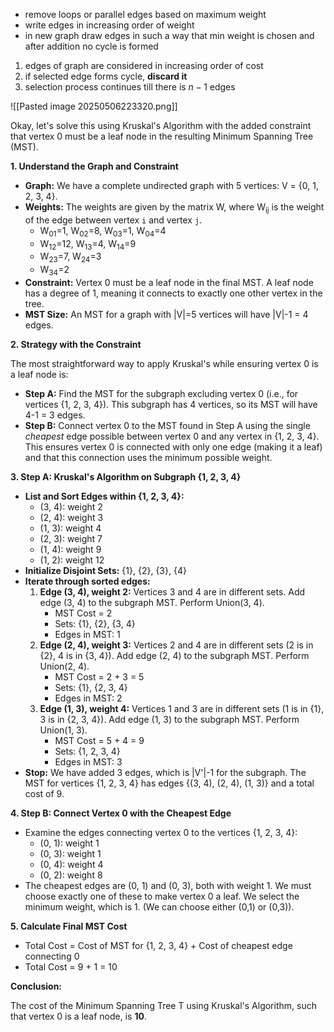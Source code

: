 - remove loops or parallel edges based on maximum weight
- write edges in increasing order of weight
- in new graph draw edges in such a way that min weight is chosen and after addition no cycle is formed

1. edges of graph are considered in increasing order of cost
2. if selected edge forms cycle, **discard it** 
3. selection process continues till there is $n-1$ edges


![[Pasted image 20250506223320.png]]


Okay, let's solve this using Kruskal's Algorithm with the added constraint that vertex 0 must be a leaf node in the resulting Minimum Spanning Tree (MST).

**1. Understand the Graph and Constraint**

*   **Graph:** We have a complete undirected graph with 5 vertices: V = {0, 1, 2, 3, 4}.
*   **Weights:** The weights are given by the matrix W, where W<sub>ij</sub> is the weight of the edge between vertex `i` and vertex `j`.
    *   W<sub>01</sub>=1, W<sub>02</sub>=8, W<sub>03</sub>=1, W<sub>04</sub>=4
    *   W<sub>12</sub>=12, W<sub>13</sub>=4, W<sub>14</sub>=9
    *   W<sub>23</sub>=7, W<sub>24</sub>=3
    *   W<sub>34</sub>=2
*   **Constraint:** Vertex 0 must be a leaf node in the final MST. A leaf node has a degree of 1, meaning it connects to exactly one other vertex in the tree.
*   **MST Size:** An MST for a graph with |V|=5 vertices will have |V|-1 = 4 edges.

**2. Strategy with the Constraint**

The most straightforward way to apply Kruskal's while ensuring vertex 0 is a leaf node is:

*   **Step A:** Find the MST for the subgraph excluding vertex 0 (i.e., for vertices {1, 2, 3, 4}). This subgraph has 4 vertices, so its MST will have 4-1 = 3 edges.
*   **Step B:** Connect vertex 0 to the MST found in Step A using the single *cheapest* edge possible between vertex 0 and any vertex in {1, 2, 3, 4}. This ensures vertex 0 is connected with only one edge (making it a leaf) and that this connection uses the minimum possible weight.

**3. Step A: Kruskal's Algorithm on Subgraph {1, 2, 3, 4}**

*   **List and Sort Edges within {1, 2, 3, 4}:**
    *   (3, 4): weight 2
    *   (2, 4): weight 3
    *   (1, 3): weight 4
    *   (2, 3): weight 7
    *   (1, 4): weight 9
    *   (1, 2): weight 12
*   **Initialize Disjoint Sets:** {1}, {2}, {3}, {4}
*   **Iterate through sorted edges:**
    1.  **Edge (3, 4), weight 2:** Vertices 3 and 4 are in different sets. Add edge (3, 4) to the subgraph MST. Perform Union(3, 4).
        *   MST Cost = 2
        *   Sets: {1}, {2}, {3, 4}
        *   Edges in MST: 1
    2.  **Edge (2, 4), weight 3:** Vertices 2 and 4 are in different sets (2 is in {2}, 4 is in {3, 4}). Add edge (2, 4) to the subgraph MST. Perform Union(2, 4).
        *   MST Cost = 2 + 3 = 5
        *   Sets: {1}, {2, 3, 4}
        *   Edges in MST: 2
    3.  **Edge (1, 3), weight 4:** Vertices 1 and 3 are in different sets (1 is in {1}, 3 is in {2, 3, 4}). Add edge (1, 3) to the subgraph MST. Perform Union(1, 3).
        *   MST Cost = 5 + 4 = 9
        *   Sets: {1, 2, 3, 4}
        *   Edges in MST: 3
*   **Stop:** We have added 3 edges, which is |V'|-1 for the subgraph. The MST for vertices {1, 2, 3, 4} has edges {(3, 4), (2, 4), (1, 3)} and a total cost of 9.

**4. Step B: Connect Vertex 0 with the Cheapest Edge**

*   Examine the edges connecting vertex 0 to the vertices {1, 2, 3, 4}:
    *   (0, 1): weight 1
    *   (0, 3): weight 1
    *   (0, 4): weight 4
    *   (0, 2): weight 8
*   The cheapest edges are (0, 1) and (0, 3), both with weight 1. We must choose exactly one of these to make vertex 0 a leaf. We select the minimum weight, which is 1. (We can choose either (0,1) or (0,3)).

**5. Calculate Final MST Cost**

*   Total Cost = Cost of MST for {1, 2, 3, 4} + Cost of cheapest edge connecting 0
*   Total Cost = 9 + 1 = 10

**Conclusion:**

The cost of the Minimum Spanning Tree T using Kruskal's Algorithm, such that vertex 0 is a leaf node, is **10**.